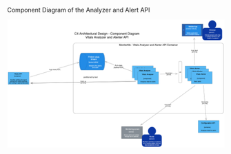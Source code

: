 Component Diagram of the Analyzer and Alert API

![Component Diagram](../images/X-Ham_ArchKata_Architecture_Diagram_Component_VitalsAnalyzerAndAlerterAPI.png)